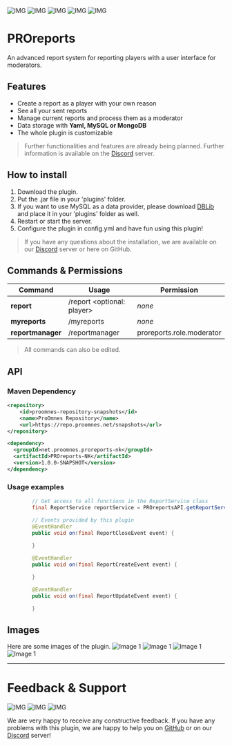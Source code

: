 ![IMG](https://img.shields.io/github/license/ProOmnes/PROreports)
![IMG](https://img.shields.io/github/last-commit/ProOmnes/PROreports)
![IMG](https://img.shields.io/github/issues/ProOmnes/PROreports)
![IMG](https://img.shields.io/github/issues-closed/ProOmnes/PROreports)
![IMG](https://img.shields.io/github/issues-pr/ProOmnes/PROreports)
# PROreports
An advanced report system for reporting players with a user interface for moderators.

## Features
- Create a report as a player with your own reason
- See all your sent reports
- Manage current reports and process them as a moderator
- Data storage with **Yaml, MySQL or MongoDB**
- The whole plugin is customizable

> Further functionalities and features are already being planned. Further information is available on the [Discord](https://discord.gg/vgwJtjaFXM) server.

## How to install
1. Download the plugin.
2. Put the .jar file in your 'plugins' folder.
3. If you want to use MySQL as a data provider, please download [DBLib](https://cloudburstmc.org/resources/dblib.12/download) and place it in your 'plugins' folder as well.
4. Restart or start the server.
5. Configure the plugin in config.yml and have fun using this plugin!

> If you have any questions about the installation, we are available on our [Discord](https://discord.gg/vgwJtjaFXM) server or here on GitHub.

## Commands & Permissions
| Command           | Usage                      | Permission                |
|-------------------|----------------------------|---------------------------|
| **report**        | /report <optional: player> | *none*                    |
| **myreports**     | /myreports                 | *none*                    |
| **reportmanager** | /reportmanager             | proreports.role.moderator |

> All commands can also be edited.

## API
### Maven Dependency
```xml
<repository>
    <id>proomnes-repository-snapshots</id>
    <name>ProOmnes Repository</name>
    <url>https://repo.proomnes.net/snapshots</url>
</repository>

<dependency>
  <groupId>net.proomnes.proreports-nk</groupId>
  <artifactId>PROreports-NK</artifactId>
  <version>1.0.0-SNAPSHOT</version>
</dependency>
```

### Usage examples
```java
        // Get access to all functions in the ReportService class
        final ReportService reportService = PROreportsAPI.getReportService();

        // Events provided by this plugin
        @EventHandler
        public void on(final ReportCloseEvent event) {
    
        }

        @EventHandler
        public void on(final ReportCreateEvent event) {

        }

        @EventHandler
        public void on(final ReportUpdateEvent event) {

        }
```

## Images
Here are some images of the plugin.
![Image 1](https://form-images-nk.proomnes.net/img/27dcc13a-7b1d-4a84-902b-18bf8c8e9220.png)
![Image 1](https://form-images-nk.proomnes.net/img/7c3a2ef4-503a-4134-aa70-a6a2795d718c.png)
![Image 1](https://form-images-nk.proomnes.net/img/7525c32b-59f0-4bea-9daf-2993f0ef4bf0.png)
![Image 1](https://form-images-nk.proomnes.net/img/ec05a7fa-1339-4547-89c7-2ec658382915.png)
___
# Feedback & Support
![IMG](https://img.shields.io/github/issues/ProOmnes/PROreports)
![IMG](https://img.shields.io/github/issues-closed/ProOmnes/PROreports)
![IMG](https://img.shields.io/github/issues-pr/ProOmnes/PROreports)

We are very happy to receive any constructive feedback.
If you have any problems with this plugin, we are happy to help you on [GitHub](https://github.com/ProOmnes/PROreports) or on our [Discord](https://discord.gg/vgwJtjaFXM) server!
